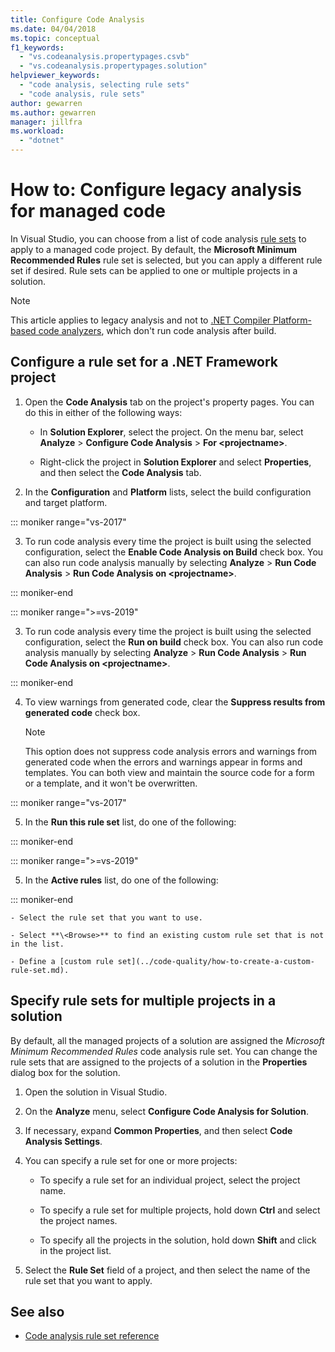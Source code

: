 ```yaml
---
title: Configure Code Analysis
ms.date: 04/04/2018
ms.topic: conceptual
f1_keywords:
  - "vs.codeanalysis.propertypages.csvb"
  - "vs.codeanalysis.propertypages.solution"
helpviewer_keywords:
  - "code analysis, selecting rule sets"
  - "code analysis, rule sets"
author: gewarren
ms.author: gewarren
manager: jillfra
ms.workload:
  - "dotnet"
---
```

# How to: Configure legacy analysis for managed code

In Visual Studio, you can choose from a list of code analysis [rule sets](../code-quality/rule-set-reference.md) to apply to a managed code project. By default, the **Microsoft Minimum Recommended Rules** rule set is selected, but you can apply a different rule set if desired. Rule sets can be applied to one or multiple projects in a solution.

> [!NOTE]
> This article applies to legacy analysis and not to [.NET Compiler Platform-based code analyzers](use-roslyn-analyzers.md), which don't run code analysis after build.

## Configure a rule set for a .NET Framework project

1. Open the **Code Analysis** tab on the project's property pages. You can do this in either of the following ways:

   - In **Solution Explorer**, select the project. On the menu bar, select **Analyze** > **Configure Code Analysis** > **For \<projectname>**.

   - Right-click the project in **Solution Explorer** and select **Properties**, and then select the **Code Analysis** tab.

2. In the **Configuration** and **Platform** lists, select the build configuration and target platform.

::: moniker range="vs-2017"

3. To run code analysis every time the project is built using the selected configuration, select the **Enable Code Analysis on Build** check box. You can also run code analysis manually by selecting **Analyze** > **Run Code Analysis** > **Run Code Analysis on \<projectname>**.

::: moniker-end

::: moniker range=">=vs-2019"

3. To run code analysis every time the project is built using the selected configuration, select the **Run on build** check box. You can also run code analysis manually by selecting **Analyze** > **Run Code Analysis** > **Run Code Analysis on \<projectname>**.

::: moniker-end

4. To view warnings from generated code, clear the **Suppress results from generated code** check box.

    > [!NOTE]
    > This option does not suppress code analysis errors and warnings from generated code when the errors and warnings appear in forms and templates. You can both view and maintain the source code for a form or a template, and it won't be overwritten.

::: moniker range="vs-2017"

5. In the **Run this rule set** list, do one of the following:

::: moniker-end

::: moniker range=">=vs-2019"

5. In the **Active rules** list, do one of the following:

::: moniker-end

    - Select the rule set that you want to use.

    - Select **\<Browse>** to find an existing custom rule set that is not in the list.

    - Define a [custom rule set](../code-quality/how-to-create-a-custom-rule-set.md).

## Specify rule sets for multiple projects in a solution

By default, all the managed projects of a solution are assigned the *Microsoft Minimum Recommended Rules* code analysis rule set. You can change the rule sets that are assigned to the projects of a solution in the **Properties** dialog box for the solution.

1. Open the solution in Visual Studio.

2. On the **Analyze** menu, select **Configure Code Analysis for Solution**.

3. If necessary, expand **Common Properties**, and then select **Code Analysis Settings**.

4. You can specify a rule set for one or more projects:

    - To specify a rule set for an individual project, select the project name.

    - To specify a rule set for multiple projects, hold down **Ctrl** and select the project names.

    - To specify all the projects in the solution, hold down **Shift** and click in the project list.

5. Select the **Rule Set** field of a project, and then select the name of the rule set that you want to apply.

## See also

- [Code analysis rule set reference](../code-quality/rule-set-reference.md)